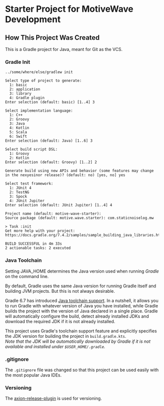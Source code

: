 Starter Project for MotiveWave Development
==========================================






How This Project Was Created
----------------------------
This is a Gradle project for Java, meant for Git as the VCS.

### Gradle Init ###
```
../some/where/else/gradlew init

Select type of project to generate:
  1: basic
  2: application
  3: library
  4: Gradle plugin
Enter selection (default: basic) [1..4] 3

Select implementation language:
  1: C++
  2: Groovy
  3: Java
  4: Kotlin
  5: Scala
  6: Swift
Enter selection (default: Java) [1..6] 3

Select build script DSL:
  1: Groovy
  2: Kotlin
Enter selection (default: Groovy) [1..2] 2

Generate build using new APIs and behavior (some features may change in the nexyesinor release)? (default: no) [yes, no] yes

Select test framework:
  1: JUnit 4
  2: TestNG
  3: Spock
  4: JUnit Jupiter
Enter selection (default: JUnit Jupiter) [1..4] 4

Project name (default: motive-wave-starter):
Source package (default: motive.wave.starter): com.staticnoiselog.mw

> Task :init
Get more help with your project: https://docs.gradle.org/7.4.2/samples/sample_building_java_libraries.html

BUILD SUCCESSFUL in 4m 33s
2 actionable tasks: 2 executed
```
### Java Toolchain ###
Setting JAVA_HOME determines the Java version used when running *Gradle* on the command line.

By default, Gradle uses the same Java version for running Gradle itself and  building JVM projects. But this is not
always desirable.

Gradle 6.7 has introduced [Java toolchain support](https://docs.gradle.org/current/userguide/toolchains.html). In a
nutshell, it allows you to run Gradle with whatever version  of Java you have installed, while Gradle builds the project
with the version of Java declared in a single place. Gradle will automatically configure the build, detect already
installed JDKs and  download the required JDK if it is not already installed.

This project uses Gradle's toolchain support feature and explicitly specifies the JDK version for building the project
in `build.gradle.kts`.  
*Note that the JDK will be automatically downloaded by Gradle if it is not available and installed under
`$USER_HOME/.gradle`.*

### .gitignore ###
The `.gitignore` file was changed so that this project can be used easily with the most popular Java IDEs.

### Versioning ###
The [axion-release-plugin](https://axion-release-plugin.readthedocs.io/en/latest/) is used for versioning.

